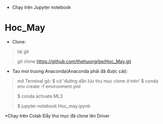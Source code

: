 *  Chạy trên Jupyter notebook
# Hoc_May
* Clone:
> tải git

> git clone https://github.com/thehuongrbe/Hoc_May.git
* Tao moi truong Anaconda(Anaconda phải đã được cài):
> mở Terminal gõ: $ cd 'đường dẫn lưu thư mục clone ở trên'
> $ conda env create -f environment.yml

> $ conda activate ML3

> $ jupyter notebook Hoc_may.ipynb

*Chạy trên Colab
Đẩy thư mục đã clone lên Driver


      
